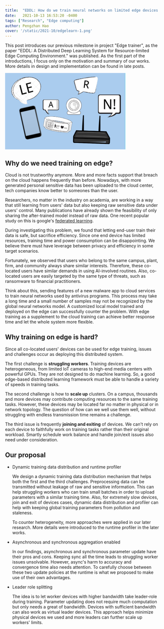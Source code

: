 ```yaml
---
title:  "EDDL: How do we train neural networks on limited edge devices - PART 1"
date:   2021-10-13 16:53:20 -0400
tags: ["Research", "Edge computing"]
author: Pengzhan Hao
cover: '/static/2021-10/edgelearn-1.png'
---
```

This post introduces our previous milestone in project "Edge trainer", as the paper "EDDL: A Distributed Deep Learning System for Resource-limited Edge Computing Environment." was published.
As the first part of the introductions, I focus only on the motivation and summary of our works.
More details in design and implementation can be found in late posts.

<img src="/static/2021-10/edgelearn-1.png" height="250">
<!--more-->

## Why do we need training on edge?

Cloud is not trustworthy anymore. More and more facts support that breach on the cloud happens frequently than before.
Nowadays, with more generated personal sensitive data has been uploaded to the cloud center, tech companies know better to someones than the user.
  
Researchers, no matter in the industry on academia, are working in a way that still learning from users' data but also keeping raw sensitive data under users' control.
Many publications have already shown the feasibility of only sharing the after-trained model instead of raw data.
One recent popular study on this is google's [federated learning](https://ai.googleblog.com/2017/04/federated-learning-collaborative.html).
  
During investigating this problem, we found that letting end-user train their data is safe, but sacrifice efficiency.
Since one end device has limited resources, training time and power consumption can be disappointing.
We believe there must have leverage between privacy and efficiency in some target scenarios.

Fortunately, we observed that users who belong to the same campus, plant, firm, and community always share similar interests.
Therefore, these co-located users have similar demands in using AI-involved routines.
Also, co-located users are easily targeted by the same type of threats, such as ransomware to financial practitioners.

Think about this, sending features of a new malware app to cloud services to train neural networks used by antivirus programs.
This process may take a long time and a small number of samples may not be recognized by the global neural networks model.
A customized local model trained and deployed on the edge can successfully counter the problem.
With edge training as a supplement to the cloud training can achieve better response time and let the whole system more flexible.

## Why training on edge is hard?

Since all co-located users' devices can be used for edge training, issues and challenges occur as deploying this distributed system.

The first challenge is **struggling workers**.
Training devices are heterogeneous, from limited IoT cameras to high-end media centers with powerful GPUs.
They are not designed to do machine learning.
So, a good edge-based distributed learning framework must be able to handle a variety of speeds in training tasks.

The second challenge is how to **scale up** clusters.
On a campus, thousands and more devices may contribute computing resources to the same training tasks.
However, these devices may be located far no matter in physical or in network topology.
The question of how can we well use them well, without struggling with endless transmission time remains a challenge.

The third issue is frequently **joining and exiting** of devices.
We can't rely on each device to faithfully work on training tasks rather than their original workload.
Smartly schedule work balance and handle join/exit issues also need under consideration.

## Our proposal

- Dynamic training data distribution and runtime profiler

    We design a dynamic training data distribution mechanism that helps both the first and the third challenges.
    Preprocessing data can be transmitted without leakage of raw and sensitive information.
    This can help struggling workers who can train small batches in order to upload parameters with a similar training time.
    Also, for extremely slow devices, join and exit of devices cases, dynamic data distribution and profiler can help with keeping global training parameters from pollution and staleness.

    To counter heterogeneity, more approaches were applied in our later research.
    More details were introduced to the runtime profiler in the later works.

- Asynchronous and synchronous aggregation enabled

    In our findings, asynchronous and synchronous parameter update have their pros and cons.
    Keeping sync all the time leads to struggling worker issues unsolvable.
    However, async's harm to accuracy and convergence time also needs attention.
    To carefully choose between these two update policies at the runtime is what we proposed to make use of their own advantages.

- Leader role splitting

    The idea is to let worker devices with higher bandwidth take leader-role during training.
    Parameter updating does not require much computation but only needs a great of bandwidth.
    Devices with sufficient bandwidth can also work as virtual leader devices.
    This approach helps minimize physical devices we used and more leaders can further scale up workers' limits.
